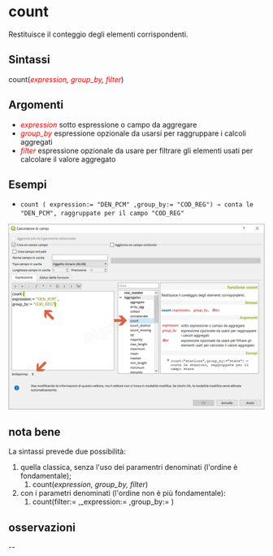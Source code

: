 # count

Restituisce il conteggio degli elementi corrispondenti.

## Sintassi

count(_<span style="color:red;">expression</span>, <span style="color:red;">group_by</span>, <span style="color:red;">filter</span>_)

## Argomenti

* _<span style="color:red;">expression</span>_ sotto espressione o campo da aggregare
* _<span style="color:red;">group_by</span>_ espressione opzionale da usarsi per raggruppare i calcoli aggregati
* _<span style="color:red;">filter</span>_ espressione opzionale da usare per filtrare gli elementi usati per calcolare il valore aggregato

## Esempi

* `count ( expression:= "DEN_PCM" ,group_by:= "COD_REG") → conta le "DEN_PCM", raggruppate per il campo "COD_REG"`

![](/img/aggregates/count/count1.png)

## nota bene

La sintassi prevede due possibilità:
1. quella classica, senza l'uso dei paramentri denominati (l'ordine è fondamentale);
    1. count(_expression, group_by, filter_)
2. con i parametri denominati (l'ordine non è più fondamentale): 
    1. count(filter:= ,_expression:= ,group_by:= )

## osservazioni

--
